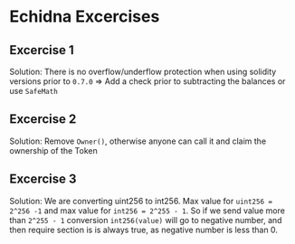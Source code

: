 # Echidna Excercises

## Excercise 1

Solution:
There is no overflow/underflow protection when using solidity versions prior to `0.7.0` => Add a check prior to subtracting the balances or use `SafeMath`

## Excercise 2

Solution:
Remove `Owner()`, otherwise anyone can call it and claim the ownership of the Token

## Excercise 3

Solution:
We are converting uint256 to int256. Max value for `uint256 = 2^256 -1` and max value for `int256 = 2^255 - 1`. So if we send value more than `2^255 - 1` conversion `int256(value)` will go to negative number, and then require section is is always true, as negative number is less than 0.
